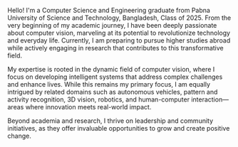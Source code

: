 Hello! I'm a Computer Science and Engineering graduate from Pabna University of Science and Technology, Bangladesh, Class of 2025. From the very beginning of my academic journey, I have been deeply passionate about computer vision, marveling at its potential to revolutionize technology and everyday life. Currently, I am preparing to pursue higher studies abroad while actively engaging in research that contributes to this transformative field.

My expertise is rooted in the dynamic field of computer vision, where I focus on developing intelligent systems that address complex challenges and enhance lives. While this remains my primary focus, I am equally intrigued by related domains such as autonomous vehicles, pattern and activity recognition, 3D vision, robotics, and human-computer interaction—areas where innovation meets real-world impact.

Beyond academia and research, I thrive on leadership and community initiatives, as they offer invaluable opportunities to grow and create positive change.
<!-- Write your biography here. Tell the world about yourself. Link to your favorite [subreddit](http://reddit.com). You can put a picture in, too. The code is already in, just name your picture `prof_pic.jpg` and put it in the `img/` folder. -->

<!-- Put your address / P.O. box / other info right below your picture. You can also disable any these elements by editing `profile` property of the YAML header of your `_pages/about.md`. Edit `_bibliography/papers.bib` and Jekyll will render your [publications page](/al-folio/publications/) automatically. -->

<!-- Link to your social media connections, too. This theme is set up to use [Font Awesome icons](https://fontawesome.com/) and [Academicons](https://jpswalsh.github.io/academicons/), like the ones below. Add your Facebook, Twitter, LinkedIn, Google Scholar, or just disable all of them. -->
